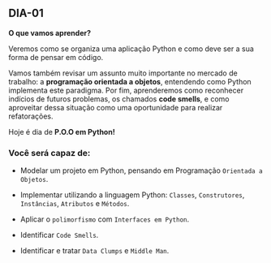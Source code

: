 ## DIA-01

**O que vamos aprender?**

Veremos como se organiza uma aplicação Python e como deve ser a sua forma de pensar em código.

Vamos também revisar um assunto muito importante no mercado de trabalho: a  **programação orientada a objetos**, entendendo como Python implementa este paradigma. Por fim, aprenderemos como reconhecer indícios de futuros problemas, os chamados  **code smells**, e como aproveitar dessa situação como uma oportunidade para realizar refatorações.

Hoje é dia de  **P.O.O em Python!**

### Você será capaz de:


-   Modelar um projeto em Python, pensando em Programação  `Orientada a Objetos`.
    
-   Implementar utilizando a linguagem Python:  `Classes`,  `Construtores`,  `Instâncias`,  `Atributos`  e  `Métodos`.
    
-   Aplicar o  `polimorfismo`  com  `Interfaces em Python`.
    
-   Identificar  `Code Smells`.
    
-   Identificar e tratar  `Data Clumps`  e  `Middle Man`.
  